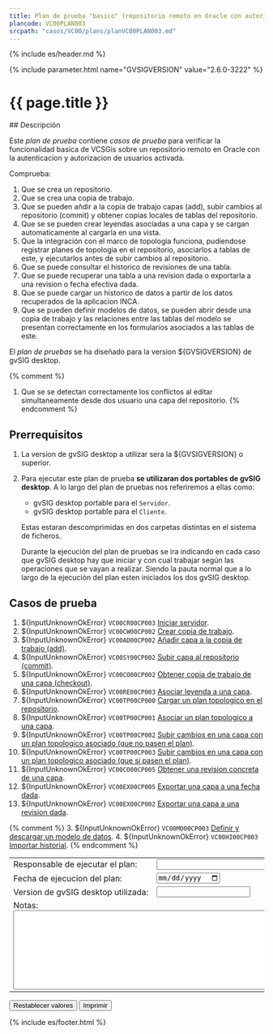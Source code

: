 ```yaml
---
title: Plan de prueba "basico" (repositorio remoto en Oracle con autorizacion)
plancode: VC00PLAN003
srcpath: "casos/VC00/plans/planVC00PLAN003.md"
---
```


{% include es/header.md %}

{% include parameter.html name="GVSIGVERSION" value="2.6.0-3222" %}

# {{ page.title }}

<div class="noprint"  markdown="1">
<style scoped>
@media print{
   .noprint{
       display:none;
   }
}
</style>
## Descripción
   
Este *plan de prueba* contiene *casos de prueba* para verificar la funcionalidad basica de VCSGis sobre 
un repositorio remoto en Oracle con la autenticacion y autorizacion de usuarios activada.

Comprueba:

1. Que se crea un repositorio.
1. Que se crea una copia de trabajo.
1. Que se pueden añdir a la copia de trabajo capas (add), subir cambios al repositorio (commit) y obtener copias locales de tablas del repositorio.
1. Que se se pueden crear leyendas asociadas a una capa y se cargan automaticamente al cargarla en una vista.
1. Que la integración con el marco de topologia funciona, pudiendose registrar planes
   de topologia en el repositorio, asociarlos a tablas de este, y ejecutarlos antes de subir cambios
   al repositorio.
1. Que se puede consultar el historico de revisiones de una tabla.
1. Que se puede recuperar una tabla a una revision dada o exportarla a una revision o fecha efectiva dada.
2. Que se puede cargar un historico de datos a partir de los datos recuperados de la aplicacion INCA.
3. Que se pueden definir modelos de datos, se pueden abrir desde una copia de trabajo y las relaciones entre
   las tablas del modelo se presentan correctamente en los formularios asociados a las tablas de este.
   
El *plan de pruebas* se ha diseñado para la version ${GVSIGVERSION} de gvSIG desktop.

{% comment %}
1. Que se se detectan correctamente los conflictos al editar simultaneamente desde dos usuario una capa del repositorio.
{% endcomment %}

## Prerrequisitos

1. La version de gvSIG desktop a utilizar sera la ${GVSIGVERSION} o superior.

1. Para ejecutar este plan de prueba **se utilizaran dos portables de gvSIG desktop**. A lo largo
   del plan de pruebas nos referiremos a ellas como:
     * gvSIG desktop portable para el ```Servidor```.
     * gvSIG desktop portable para el ```Cliente```.
     
   Estas estaran descomprimidas en dos carpetas distintas en el sistema de ficheros.
   
   Durante la ejecución del plan de pruebas se ira indicando en cada caso que gvSIG desktop hay que 
   iniciar y con cual trabajar según las operaciones que se vayan a realizar. Siendo la pauta
   normal que a lo largo de la ejecución del plan esten iniciados los dos gvSIG desktop.

</div>

## Casos de prueba

<form  markdown="1">

1. ${InputUnknownOkError} ```VC00CR00CP003``` [Iniciar servidor](../CR00/CP003/testVC00CR00CP003.md).
1. ${InputUnknownOkError} ```VC00CW00CP002``` [Crear copia de trabajo](../CW00/CP002/testVC00CW00CP002.md).
1. ${InputUnknownOkError} ```VC00AD00CP002``` [Añadir capa a la copia de trabajo (add)](../AD00/CP002/testVC00AD00CP002.md).
1. ${InputUnknownOkError} ```VC00SY00CP002``` [Subir capa al repositorio (commit)](../SY00/CP002/testVC00SY00CP002.md).
1. ${InputUnknownOkError} ```VC00CO00CP002``` [Obtener copia de trabajo de una capa (checkout)](../CO00/CP002/testVC00CO00CP002.md).
1. ${InputUnknownOkError} ```VC00RE00CP003``` [Asociar leyenda a una capa](../RE00/CP003/testVC00RE00CP003.md).
1. ${InputUnknownOkError} ```VC00TP00CP000``` [Cargar un plan topologico en el repositorio](../TP00/CP000/testVC00TP00CP000.md).
1. ${InputUnknownOkError} ```VC00TP00CP001``` [Asociar un plan topologico a una capa](../TP00/CP001/testVC00TP00CP001.md).
1. ${InputUnknownOkError} ```VC00TP00CP002``` [Subir cambios en una capa con un plan topologico asociado (que no pasen el plan)](../TP00/CP002/testVC00TP00CP002.md).
1. ${InputUnknownOkError} ```VC00TP00CP003``` [Subir cambios en una capa con un plan topologico asociado (que sí pasen el plan)](../TP00/CP003/testVC00TP00CP003.md).
1. ${InputUnknownOkError} ```VC00CO00CP005``` [Obtener una revision concreta de una capa](../CO00/CP005/testVC00CO00CP005.md).
1. ${InputUnknownOkError} ```VC00EX00CP005``` [Exportar una capa a una fecha dada](../EX00/CP005/testVC00EX00CP005.md).
1. ${InputUnknownOkError} ```VC00EX00CP002``` [Exportar una capa a una revision dada](../EX00/CP002/testVC00EX00CP002.md).

{% comment %}
3. ${InputUnknownOkError} ```VC00MO00CP003``` [Definir y descargar un modelo de datos](../MO00/CP003/testVC00MO00CP003.md).
4. ${InputUnknownOkError} ```VC00HI00CP003``` [Importar historial](../HI00/CP003/testVC00HI00CP003.md).
{% endcomment %}


<table border="0">
<tr>
<td nowarp>Responsable de ejecutar el plan:</td><td width="90%"><input type="text" style="display:table-cell; width:100%"></td>
</tr>
<tr>
<td>Fecha de ejecucion del plan:</td><td><input type="date"></td>
</tr>
<tr>
<td nowrap>Version de gvSIG desktop utilizada:</td><td><input type="text" values=""></td>
</tr>
<tr>
<td colspan="2">Notas:<br><textarea rows="10" cols="80"></textarea></td>
</tr>
</table>
<input type="reset" value="Restablecer valores">
<input type="button" value="Imprimir" onclick="window.print();">
</form>

{% include es/footer.html %}
